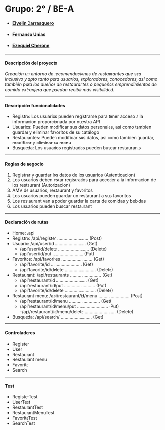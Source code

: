 # Grupo:   2°  /   BE-A

* ####  [Elyelin Carrasquero](https://github.com/elyelin)
* ####  [Fernando Unias](https://github.com/fernandounias)
* ####  [Ezequiel Cherone](https://github.com/echero)
 
---

#### Descripción del proyecto
 *Creación un entorno de recomendaciones de restaurantes que sea inclusivo y apto tanto para usuarios, exploradores, conocedores, así como también para los dueños de restaurantes o pequeños emprendimientos de comida extranjera que puedan recibir más visibilidad.*
 
---

#### Descripción funcionalidades
- Registro: Los usuarios pueden registrarse para tener acceso a la informacion proporcionada por nuestra API
- Usuarios: Pueden modificar sus datos personales, asi como tambien guardar y eliminar favoritos de su catálogo
- Restaurantes: Pueden modificar sus datos, asi como tambien guardar, modificar y eliminar su menu
- Busqueda: Los usuarios registrados pueden buscar restaurants

---

#### Reglas de negocio
1. Registrar y guardar los datos de los usuarios  (Autenticacion)
2. Los usuarios deben estar registrados para acceder a la informacion de los restaurant (Autorizacion)
3. AMV de usuarios, restaurant y favoritos
4. Los usuarios pueden guardar un restaurant a sus favoritos
5. Los restaurant van a poder guardar la carta de comidas y bebidas
6. Los usuarios pueden buscar restaurant 

---

#### Declaración de rutas
- Home: /api
- Registro: /api/register  .........................  (Post)
- Usuario: /api/user/id  .........................  (Get)
    - /api/user/id/delete  .........................  (Delete)
    - /api/user/id/put  .........................  (Put)
- Favoritos: /api/favorites  .........................  (Get)
    - /api/favorite/id  .........................  (Get)
    - /api/favorite/id/delete  .........................  (Delete)
- Restaurant: /api/restaurants  .........................  (Get)
    - /api/restaurant/id  .........................  (Get)
    - /api/restaurant/id/put  .........................  (Put)
    - /api/favorite/id/delete  .........................  (Delete) 
- Restaurant menu: /api/restaurant/id/menu  .........................  (Post)
    - /api/restaurant/id/menu  .........................  (Get)
    - /api/restaurant/id/menu/put  .........................  (Put)
    -/api/restaurant/id/menu/delete   .........................  (Delete)
- Busqueda: /api/search/  .........................  (Get)

---

#### Controladores 
- Register
- User
- Restaurant
- Restaurant menu
- Favorite
- Search

---

#### Test
- RegisterTest
- UserTest
- RestaurantTest
- RestaurantMenuTest
- FavoriteTest
- SearchTest